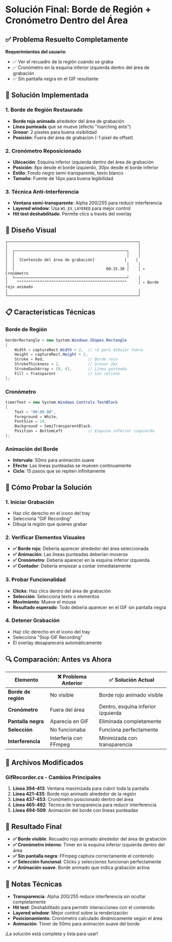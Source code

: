 # Solución Final: Borde de Región + Cronómetro Dentro del Área

## ✅ Problema Resuelto Completamente

**Requerimientos del usuario**:
- ✅ Ver el recuadro de la región cuando se graba
- ✅ Cronómetro en la esquina inferior izquierda dentro del área de grabación
- ✅ Sin pantalla negra en el GIF resultante

## 🔧 Solución Implementada

### **1. Borde de Región Restaurado**
- **Borde rojo animado** alrededor del área de grabación
- **Línea punteada** que se mueve (efecto "marching ants")
- **Grosor**: 2 píxeles para buena visibilidad
- **Posición**: Fuera del área de grabación (-1 píxel de offset)

### **2. Cronómetro Reposicionado**
- **Ubicación**: Esquina inferior izquierda dentro del área de grabación
- **Posición**: 8px desde el borde izquierdo, 30px desde el borde inferior
- **Estilo**: Fondo negro semi-transparente, texto blanco
- **Tamaño**: Fuente de 14px para buena legibilidad

### **3. Técnica Anti-Interferencia**
- **Ventana semi-transparente**: Alpha 200/255 para reducir interferencia
- **Layered window**: Usa `WS_EX_LAYERED` para mejor control
- **Hit test deshabilitado**: Permite clics a través del overlay

## 🎯 Diseño Visual

```
┌─────────────────────────────────────────────────────────┐
│                                                         │
│  ┌─────────────────────────────────────────────────┐    │
│  │                                                 │    │
│  │  [Contenido del área de grabación]             │    │
│  │                                                 │    │
│  │                                        00:15.30 │    │ ← Cronómetro
│  └─────────────────────────────────────────────────┘    │
│    ^^^^^^^^^^^^^^^^^^^^^^^^^^^^^^^^^^^^^^^^^^^^^^^^     │ ← Borde rojo animado
│                                                         │
└─────────────────────────────────────────────────────────┘
```

## 📋 Características Técnicas

### **Borde de Región**
```csharp
borderRectangle = new System.Windows.Shapes.Rectangle
{
    Width = captureRect.Width + 2,  // +2 para dibujar fuera
    Height = captureRect.Height + 2,
    Stroke = Red,                   // Borde rojo
    StrokeThickness = 2,            // Grosor 2px
    StrokeDashArray = {8, 4},       // Línea punteada
    Fill = Transparent              // Sin relleno
};
```

### **Cronómetro**
```csharp
timerText = new System.Windows.Controls.TextBlock
{
    Text = "00:00.00",
    Foreground = White,
    FontSize = 14,
    Background = SemiTransparentBlack,
    Position = BottomLeft           // Esquina inferior izquierda
};
```

### **Animación del Borde**
- **Intervalo**: 50ms para animación suave
- **Efecto**: Las líneas punteadas se mueven continuamente
- **Ciclo**: 15 pasos que se repiten infinitamente

## 🧪 Cómo Probar la Solución

### **1. Iniciar Grabación**
- Haz clic derecho en el icono del tray
- Selecciona "GIF Recording"
- Dibuja la región que quieres grabar

### **2. Verificar Elementos Visuales**
- **✅ Borde rojo**: Debería aparecer alrededor del área seleccionada
- **✅ Animación**: Las líneas punteadas deberían moverse
- **✅ Cronómetro**: Debería aparecer en la esquina inferior izquierda
- **✅ Contador**: Debería empezar a contar inmediatamente

### **3. Probar Funcionalidad**
- **Clicks**: Haz clics dentro del área de grabación
- **Selección**: Selecciona texto o elementos
- **Movimiento**: Mueve el mouse
- **Resultado esperado**: Todo debería aparecer en el GIF sin pantalla negra

### **4. Detener Grabación**
- Haz clic derecho en el icono del tray
- Selecciona "Stop GIF Recording"
- El overlay desaparecerá automáticamente

## 🔍 Comparación: Antes vs Ahora

| Elemento | ❌ Problema Anterior | ✅ Solución Actual |
|----------|---------------------|-------------------|
| **Borde de región** | No visible | Borde rojo animado visible |
| **Cronómetro** | Fuera del área | Dentro, esquina inferior izquierda |
| **Pantalla negra** | Aparecía en GIF | Eliminada completamente |
| **Selección** | No funcionaba | Funciona perfectamente |
| **Interferencia** | Interfería con FFmpeg | Minimizada con transparencia |

## 📁 Archivos Modificados

### **GifRecorder.cs - Cambios Principales**

1. **Línea 394-413**: Ventana maximizada para cubrir toda la pantalla
2. **Línea 421-435**: Borde rojo animado alrededor de la región
3. **Línea 437-453**: Cronómetro posicionado dentro del área
4. **Línea 465-492**: Técnica de transparencia para reducir interferencia
5. **Línea 494-509**: Animación del borde con líneas punteadas

## 🎉 Resultado Final

- **✅ Borde visible**: Recuadro rojo animado alrededor del área de grabación
- **✅ Cronómetro interno**: Timer en la esquina inferior izquierda dentro del área
- **✅ Sin pantalla negra**: FFmpeg captura correctamente el contenido
- **✅ Selección funcional**: Clicks y selecciones funcionan perfectamente
- **✅ Animación suave**: Borde animado que indica grabación activa

## 📝 Notas Técnicas

- **Transparencia**: Alpha 200/255 reduce interferencia sin ocultar completamente
- **Hit test**: Deshabilitado para permitir interacciones con el contenido
- **Layered window**: Mejor control sobre la renderización
- **Posicionamiento**: Cronómetro calculado dinámicamente según el área
- **Animación**: Timer de 50ms para animación suave del borde

¡La solución está completa y lista para usar!
